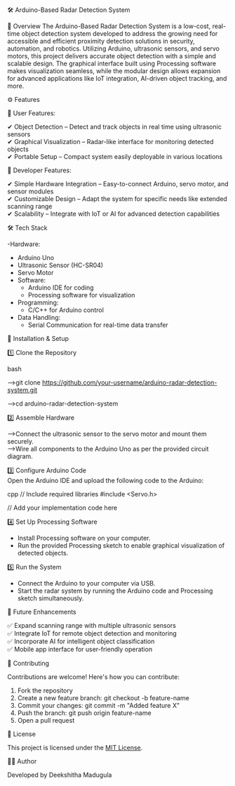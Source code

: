 🛠 Arduino-Based Radar Detection System

 📌 Overview
The Arduino-Based Radar Detection System is a low-cost, real-time object detection system developed to address the growing need for accessible and efficient proximity detection solutions in security, automation, and robotics. Utilizing Arduino, ultrasonic sensors, and servo motors, this project delivers accurate object detection with a simple and scalable design. The graphical interface built using Processing software makes visualization seamless, while the modular design allows expansion for advanced applications like IoT integration, AI-driven object tracking, and more.


⚙ Features

 🔹 User Features:
 
✔ Object Detection – Detect and track objects in real time using ultrasonic sensors  
✔ Graphical Visualization – Radar-like interface for monitoring detected objects  
✔ Portable Setup – Compact system easily deployable in various locations  

 🔹 Developer Features:
 
✔ Simple Hardware Integration – Easy-to-connect Arduino, servo motor, and sensor modules  
✔ Customizable Design – Adapt the system for specific needs like extended scanning range  
✔ Scalability – Integrate with IoT or AI for advanced detection capabilities  


 🛠 Tech Stack

-Hardware:
  - Arduino Uno
  - Ultrasonic Sensor (HC-SR04)
  - Servo Motor
- Software:
  - Arduino IDE for coding
  - Processing software for visualization
- Programming:
  - C/C++ for Arduino control
- Data Handling:
  - Serial Communication for real-time data transfer  



 🚀 Installation & Setup

1️⃣ Clone the Repository  

bash

-->git clone https://github.com/your-username/arduino-radar-detection-system.git

-->cd arduino-radar-detection-system

 2️⃣ Assemble Hardware  

-->Connect the ultrasonic sensor to the servo motor and mount them securely.  
-->Wire all components to the Arduino Uno as per the provided circuit diagram.  

 3️⃣ Configure Arduino Code  
Open the Arduino IDE and upload the following code to the Arduino:

cpp
// Include required libraries
#include <Servo.h>

// Add your implementation code here

 4️⃣ Set Up Processing Software  
- Install Processing software on your computer.  
- Run the provided Processing sketch to enable graphical visualization of detected objects.  

5️⃣ Run the System  
- Connect the Arduino to your computer via USB.  
- Start the radar system by running the Arduino code and Processing sketch simultaneously.



📝 Future Enhancements

✅ Expand scanning range with multiple ultrasonic sensors  
✅ Integrate IoT for remote object detection and monitoring  
✅ Incorporate AI for intelligent object classification  
✅ Mobile app interface for user-friendly operation  

 🤝 Contributing

Contributions are welcome! Here's how you can contribute:  
1. Fork the repository  
2. Create a new feature branch: git checkout -b feature-name  
3. Commit your changes: git commit -m "Added feature X"  
4. Push the branch: git push origin feature-name  
5. Open a pull request  

 📜 License

This project is licensed under the [MIT License](https://opensource.org/licenses/MIT).  


 👩‍💻 Author

Developed by Deekshitha Madugula
